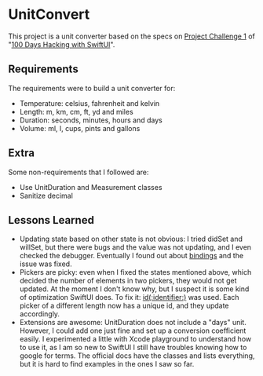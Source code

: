 #  UnitConvert

This project is a unit converter based on the specs on [Project Challenge 1](https://www.hackingwithswift.com/100/swiftui/19) of "[100 Days Hacking with SwiftUI](https://www.hackingwithswift.com/100/swiftui)".

## Requirements
The requirements were to build a unit converter for:
- Temperature: celsius, fahrenheit and kelvin
- Length: m, km, cm, ft, yd and miles
- Duration: seconds, minutes, hours and days
- Volume: ml, l, cups, pints and gallons

## Extra
Some non-requirements that I followed are:
- Use UnitDuration and Measurement classes
- Sanitize decimal

## Lessons Learned
- Updating state based on other state is not obvious: I tried didSet and willSet, but there were bugs and the value was not updating, and I even checked the debugger. Eventually I found out about [bindings](https://stackoverflow.com/a/57702713/2304697) and the issue was fixed.
- Pickers are picky: even when I fixed the states mentioned above, which decided the number of elements in two pickers, they would not get updated. At the moment I don't know why, but I suspect it is some kind of optimization SwiftUI does. To fix it: [id(:identifier:)](https://stackoverflow.com/a/58359139/2304697) was used. Each picker of a different length now has a unique id, and they update accordingly.
- Extensions are awesome: UnitDuration does not include a "days" unit. However, I could add one just fine and set up a conversion coefficient easily. I experimented a little with Xcode playground to understand how to use it, as I am so new to SwiftUI I still have troubles knowing how to google for terms. The official docs have the classes and lists everything, but it is hard to find examples in the ones I saw so far.
